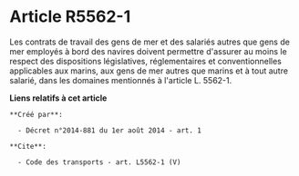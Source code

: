# Article R5562-1

Les contrats de travail des gens de mer et des salariés autres que gens de mer employés à bord des navires doivent permettre
d'assurer au moins le respect des dispositions législatives, réglementaires et conventionnelles applicables aux marins, aux
gens de mer autres que marins et à tout autre salarié, dans les domaines mentionnés à l'article L. 5562-1.

**Liens relatifs à cet article**

	**Créé par**:

	  - Décret n°2014-881 du 1er août 2014 - art. 1

	**Cite**:

	  - Code des transports - art. L5562-1 (V)

